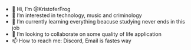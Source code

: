 - 👋 Hi, I’m @KristoferFrog
- 👀 I’m interested in technology, music and criminology
- 🌱 I’m currently learning everything beacuse studying never ends in this job
- 💞️ I’m looking to collaborate on some quality of life application
- 📫 How to reach me: Discord, Email is fastes way

<!---
KristoferFrog/KristoferFrog is a ✨ special ✨ repository because its `README.md` (this file) appears on your GitHub profile.
You can click the Preview link to take a look at your changes.
--->
